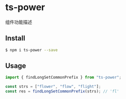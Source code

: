 # ts-power

组件功能描述

## Install

```bash
$ npm i ts-power --save
```

## Usage

```jsx
import { findLongSetCommonPrefix } from "ts-power";

const strs = ["flower", "flow", "flight"];
const res = findLongSetCommonPrefix(strs); // 'fl'
```
